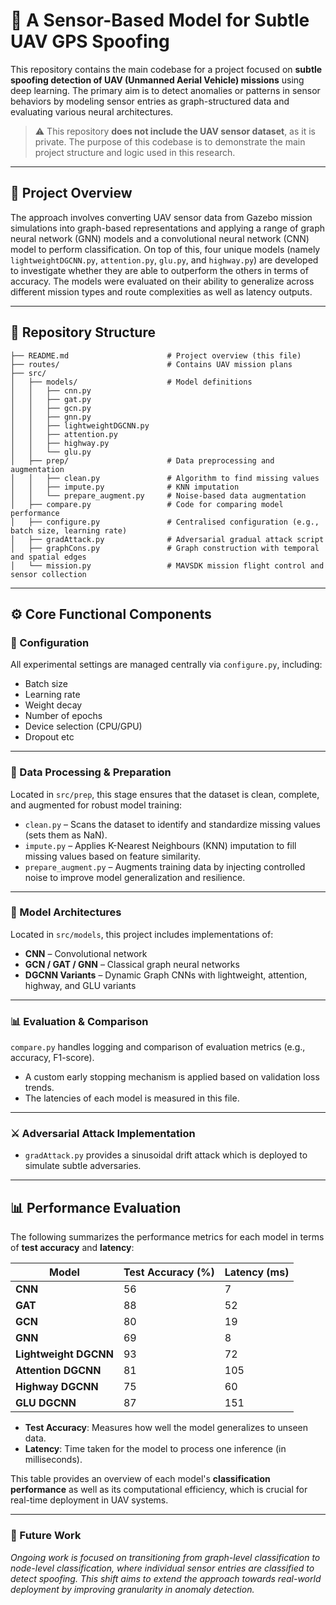 # 🚁 A Sensor-Based Model for Subtle UAV GPS Spoofing 

This repository contains the main codebase for a project focused on **subtle spoofing detection of UAV (Unmanned Aerial Vehicle) missions** using deep learning. The primary aim is to detect anomalies or patterns in sensor behaviors by modeling sensor entries as graph-structured data and evaluating various neural architectures.

> ⚠️ This repository **does not include the UAV sensor dataset**, as it is private. The purpose of this codebase is to demonstrate the main project structure and logic used in this research.

---

## 🧠 Project Overview

The approach involves converting UAV sensor data from Gazebo mission simulations into graph-based representations and applying a range of graph neural network (GNN) models and a convolutional neural network (CNN) model to perform classification. On top of this, four unique models (namely `lightweightDGCNN.py`, `attention.py`, `glu.py`, and `highway.py`) are developed to investigate whether they are able to outperform the others in terms of accuracy. The models were evaluated on their ability to generalize across different mission types and route complexities as well as latency outputs.

---

## 📂 Repository Structure
```
├── README.md                      # Project overview (this file)
├── routes/                        # Contains UAV mission plans
├── src/ 
│   ├── models/                    # Model definitions
│   │   ├── cnn.py
│   │   ├── gat.py
│   │   ├── gcn.py
│   │   ├── gnn.py
│   │   ├── lightweightDGCNN.py
│   │   ├── attention.py
│   │   ├── highway.py
│   │   └── glu.py
│   ├── prep/                      # Data preprocessing and augmentation
│   │   ├── clean.py               # Algorithm to find missing values 
│   │   ├── impute.py              # KNN imputation
│   │   └── prepare_augment.py     # Noise-based data augmentation
│   ├── compare.py                 # Code for comparing model performance
│   ├── configure.py               # Centralised configuration (e.g., batch size, learning rate)
│   ├── gradAttack.py              # Adversarial gradual attack script
│   ├── graphCons.py               # Graph construction with temporal and spatial edges
│   └── mission.py                 # MAVSDK mission flight control and sensor collection
```
---

## ⚙️ Core Functional Components

### 🔧 Configuration
All experimental settings are managed centrally via `configure.py`, including:
- Batch size  
- Learning rate  
- Weight decay  
- Number of epochs  
- Device selection (CPU/GPU)
- Dropout etc

---

### 🧹 Data Processing & Preparation
Located in `src/prep`, this stage ensures that the dataset is clean, complete, and augmented for robust model training:

- `clean.py` – Scans the dataset to identify and standardize missing values (sets them as NaN).
- `impute.py` – Applies K-Nearest Neighbours (KNN) imputation to fill missing values based on feature similarity.
- `prepare_augment.py` – Augments training data by injecting controlled noise to improve model generalization and resilience.

---

### 🧠 Model Architectures
Located in `src/models`, this project includes implementations of:

- **CNN** – Convolutional network  
- **GCN / GAT / GNN** – Classical graph neural networks  
- **DGCNN Variants** – Dynamic Graph CNNs with lightweight, attention, highway, and GLU variants  

---

### 📊 Evaluation & Comparison
`compare.py` handles logging and comparison of evaluation metrics (e.g., accuracy, F1-score).
- A custom early stopping mechanism is applied based on validation loss trends.
- The latencies of each model is measured in this file.

---

### ⚔️ Adversarial Attack Implementation
- `gradAttack.py` provides a sinusoidal drift attack which is deployed to simulate subtle adversaries.

---

## 📊 Performance Evaluation

The following summarizes the performance metrics for each model in terms of **test accuracy** and **latency**:

| Model                | Test Accuracy (%) | Latency (ms) |
|----------------------|-------------------|--------------|
| **CNN**              | 56                | 7            |
| **GAT**              | 88                | 52           |
| **GCN**              | 80                | 19           |
| **GNN**              | 69                | 8            |
| **Lightweight DGCNN**| 93                | 72           |
| **Attention DGCNN**  | 81                | 105          |
| **Highway DGCNN**    | 75                | 60           |
| **GLU DGCNN**        | 87                | 151          |

- **Test Accuracy**: Measures how well the model generalizes to unseen data.
- **Latency**: Time taken for the model to process one inference (in milliseconds).

This table provides an overview of each model's **classification performance** as well as its computational efficiency, which is crucial for real-time deployment in UAV systems.

---

### 🚀 Future Work
*Ongoing work is focused on transitioning from graph-level classification to node-level classification, where individual sensor entries are classified to detect spoofing. This shift aims to extend the approach towards real-world deployment by improving granularity in anomaly detection.*
